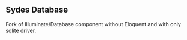 ## Sydes Database

Fork of Illuminate/Database component without Eloquent and with only sqlite driver.
